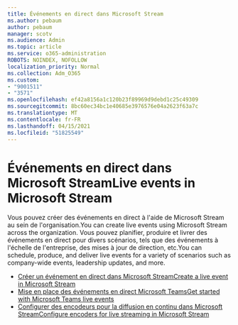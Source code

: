 ```yaml
---
title: Événements en direct dans Microsoft Stream
ms.author: pebaum
author: pebaum
manager: scotv
ms.audience: Admin
ms.topic: article
ms.service: o365-administration
ROBOTS: NOINDEX, NOFOLLOW
localization_priority: Normal
ms.collection: Adm_O365
ms.custom:
- "9001511"
- "3571"
ms.openlocfilehash: ef42a8156a1c120b23f89969d9debd1c25c49309
ms.sourcegitcommit: 8bc60ec34bc1e40685e3976576e04a2623f63a7c
ms.translationtype: MT
ms.contentlocale: fr-FR
ms.lasthandoff: 04/15/2021
ms.locfileid: "51825549"
---
```

# <a name="live-events-in-microsoft-stream"></a><span data-ttu-id="01ff7-102">Événements en direct dans Microsoft Stream</span><span class="sxs-lookup"><span data-stu-id="01ff7-102">Live events in Microsoft Stream</span></span>

<span data-ttu-id="01ff7-103">Vous pouvez créer des événements en direct à l'aide de Microsoft Stream au sein de l'organisation.</span><span class="sxs-lookup"><span data-stu-id="01ff7-103">You can create live events using Microsoft Stream across the organization.</span></span> <span data-ttu-id="01ff7-104">Vous pouvez planifier, produire et livrer des événements en direct pour divers scénarios, tels que des événements à l'échelle de l'entreprise, des mises à jour de direction, etc.</span><span class="sxs-lookup"><span data-stu-id="01ff7-104">You can schedule, produce, and deliver live events for a variety of scenarios such as company-wide events, leadership updates, and more.</span></span>

- [<span data-ttu-id="01ff7-105">Créer un événement en direct dans Microsoft Stream</span><span class="sxs-lookup"><span data-stu-id="01ff7-105">Create a live event in Microsoft Stream</span></span>](https://docs.microsoft.com/stream/live-create-event)
- [<span data-ttu-id="01ff7-106">Mise en place des événements en direct Microsoft Teams</span><span class="sxs-lookup"><span data-stu-id="01ff7-106">Get started with Microsoft Teams live events</span></span>](https://support.office.com/article/get-started-with-microsoft-teams-live-events-d077fec2-a058-483e-9ab5-1494afda578a)
- [<span data-ttu-id="01ff7-107">Configurer des encodeurs pour la diffusion en continu dans Microsoft Stream</span><span class="sxs-lookup"><span data-stu-id="01ff7-107">Configure encoders for live streaming in Microsoft Stream</span></span>](https://docs.microsoft.com/stream/live-encoder-setup)
